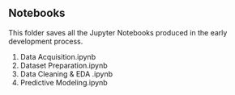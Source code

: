 ## Notebooks

This folder saves all the Jupyter Notebooks produced in the early development process.

 1. Data Acquisition.ipynb
 2. Dataset Preparation.ipynb
 3. Data Cleaning & EDA .ipynb
 4. Predictive Modeling.ipynb
